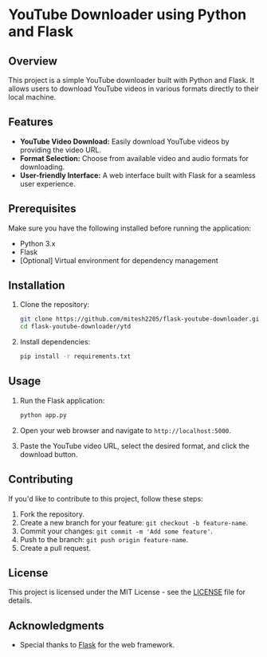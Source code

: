# YouTube Downloader using Python and Flask

## Overview

This project is a simple YouTube downloader built with Python and Flask. It allows users to download YouTube videos in various formats directly to their local machine.

## Features

- **YouTube Video Download:** Easily download YouTube videos by providing the video URL.
- **Format Selection:** Choose from available video and audio formats for downloading.
- **User-friendly Interface:** A web interface built with Flask for a seamless user experience.

## Prerequisites

Make sure you have the following installed before running the application:

- Python 3.x
- Flask
- [Optional] Virtual environment for dependency management

## Installation

1. Clone the repository:

    ```bash
    git clone https://github.com/mitesh2205/flask-youtube-downloader.git
    cd flask-youtube-downloader/ytd
    ```

2. Install dependencies:

    ```bash
    pip install -r requirements.txt
    ```

## Usage

1. Run the Flask application:

    ```bash
    python app.py
    ```

2. Open your web browser and navigate to `http://localhost:5000`.

3. Paste the YouTube video URL, select the desired format, and click the download button.

## Contributing

If you'd like to contribute to this project, follow these steps:

1. Fork the repository.
2. Create a new branch for your feature: `git checkout -b feature-name`.
3. Commit your changes: `git commit -m 'Add some feature'`.
4. Push to the branch: `git push origin feature-name`.
5. Create a pull request.

## License

This project is licensed under the MIT License - see the [LICENSE](LICENSE) file for details.

## Acknowledgments

- Special thanks to [Flask](https://flask.palletsprojects.com/) for the web framework.
